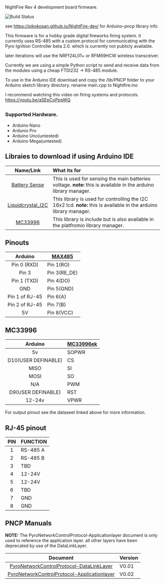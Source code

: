 NightFire Rev 4 development board firmware.

<img src="https://travis-ci.org/Pikokosan/NightFire-dev.svg?branch=master" alt="Build Status" />

see https://pikokosan.github.io/NightFire-dev/ for Arduino-pncp library info

This firmware is for a hobby grade digital fireworks firing system. it currently uses RS-485 with a custom protocol for communicating with the Pyro Ignition Controller beta 2.0. which is currently not publicly available.

later iterations will use the NRFf24L01+ or RFM69HCW wireless transceiver.

Currently we are using a simple Python script to send and receive data from the modules using a cheap FTDI232 -> RS-485 module.

To use in the Arduino IDE download and copy the /lib/PNCP folder to your Arduino sketch library directory. rename main.cpp to Nightfire.ino

I recommend watching this video on firing systems and protocols. https://youtu.be/aSEpCoPppWQ



##

### Supported Hardware.

* Arduino Nano
* Ardunio Pro
* Arduino Uno(untested)
* Arduino Mega(untested)



## Libraies to download if using Arduino IDE

| Name/Link | What its for |
|:-----:|:----------|
|[Battery Sense](https://github.com/rlogiacco/BatterySense)|This is used for sensing the main batteries voltage. **note:** this is available in the arduino library manager.|
|[Liquidcrystal_I2C](https://github.com/marcoschwartz/LiquidCrystal_I2C) | This library is used for controlling the I2C 16x2 lcd. **note:** this is available in the arduino library manager.|
| [MC33996](https://github.com/Pikokosan/MC33996) | This library is include but is also available in the platfromio library manager.|

## Pinouts


 Arduino | [MAX485]( https://datasheets.maximintegrated.com/en/ds/MAX1487-MAX491.pdf )	|          
|:-------------:|---------------------|
|Pin 0 (RXD)			| Pin 1(RO)   	 |
| Pin 3 				| Pin 3(RE_DE)   |
|Pin 1 (TXD) 			| Pin 4(DO)	  	 |
|GND					| Pin 5(GND)	   |
|Pin 1 of RJ-45	        | Pin 6(A)		   |
| Pin 2 of RJ-45		| Pin 7(B)		   |
| 5V					| Pin 8(VCC)	   |

## MC33996
| Arduino 	           | [MC33996ek](https://www.nxp.com/docs/en/data-sheet/MC33996.pdf) |
|:--------------------:|:-----|
| 5v		           | SOPWR |
| D10(USER DEFINABLE)  | CS    |
| MISO      		   | SI    |
| MOSI      		   | SO    |
| N/A       		   | PWM   |
| D9(USER DEFINABLE)   | RST   |
| 12-24v               | VPWR  |

For output pinout see the dataseet linked above for more information.
## RJ-45 pinout

|PIN| FUNCTION|
|:--------:|---------|
|1| RS-485 A|
|2| RS-485 B|
|3| TBD|
|4| 12-24V|
|5| 12-24V|
|6| TBD|
|7| GND|
|8| GND|


##

## PNCP Manuals
**NOTE:** The PyroNetworkControlProtocol-Applicationlayer document is only used to reference the application layer. all other layers have been deprecated by use of the DataLinkLayer.

| Document | Version|
|:-----------------------------------------:|:------|
| [PyroNetworkControlProtocol-DataLinkLayer]( ./docs/PyroNetworkControlProtocol-DLL.pdf) | V0.01 |
| [PyroNetworkControlProtocol-Applicationlayer](./docs/PyroNetworkControlProtocol.pdf)| V0.02|
